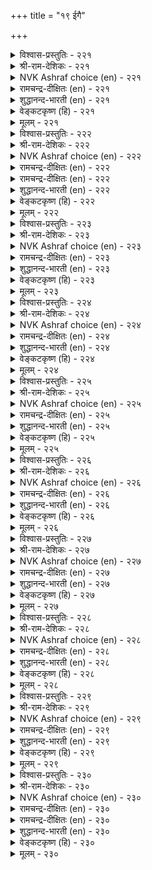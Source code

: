 +++
title = "१९ ईगै"

+++


<details><summary>विश्वास-प्रस्तुतिः - २२१</summary>

वऱियार्क्कॊण्ड्रु ईवदे ईगैमऱ्ऱॆल्लाम्  
कुऱियॆदिर्प्पै नीर तुडैत्तु।       २२१
</details>

<details><summary>श्री-राम-देशिकः - २२१</summary>

अर्थिभ्योऽपेक्षितं यत्तु दीयते दानमुच्यते ।  
इतराणि तु दानानि स्वार्थमूलानि केवलम् ॥ २२१॥
</details>

<details><summary>NVK Ashraf choice (en) - २२१</summary>

०२२१
To give to the needy alone is charity;
All the rest is investment for a return.
(S.M. Diaz)
</details>

<details><summary>रामचन्द्र-दीक्षितः (en) - २२१</summary>

221\. vaṟiyārkku oṉṟu īvatē īkai; maṟṟu ellām  
kuṟiyetirppai nīratu uṭaittu.

221\. Gift to the poor alone is true charity. Everything else is of the nature of a barter.  
</details>

<details><summary>शुद्धानन्द-भारती (en) - २२१</summary>

1\. வறியார்க்கொன்று ஈவதே ஈகைமற் றெல்லாம்  
குறியெதிர்ப்பை நீர துடைத்து  
To give the poor is charity  
The rest is loan and vanity.        221  
</details>

<details><summary>वेङ्कटकृष्ण (हि) - २२१</summary>

221
देना दान गरीब को, है यथार्थ में दान ।  
प्रत्याशा प्रतिदान की, है अन्य में निदान ॥
  </details>

<details><summary>मूलम् - २२१</summary>

वऱियार्क्कॊण्ड्रु ईवदे ईगैमऱ्ऱॆल्लाम्  
कुऱियॆदिर्प्पै नीर तुडैत्तु।       २२१
</details>

<details><summary>विश्वास-प्रस्तुतिः - २२२</summary>

नल्लाऱु ऎनिनुम् कॊळल्दीदु मेलुलगम्  
इल्लॆनिनुम् ईदले नण्ड्रु।       २२२
</details>

<details><summary>श्री-राम-देशिकः - २२२</summary>

मोक्षलाभी भवेत् कामं याचनं न हि सम्मतम् ।  
नरकेऽपि समायाते दानं सर्वात्मना वरम् ॥ २२२॥
</details>

<details><summary>NVK Ashraf choice (en) - २२२</summary>

०२२२
To receive is bad, even for good cause;
And to give is good even if there is no heaven.
(N.V.K. Ashraf), (P.S. Sundaram)
</details>

<details><summary>रामचन्द्र-दीक्षितः (en) - २२२</summary>

222\. 'nallāṟu' eṉiṉum, koḷal tītu; ‘mēl ulakam  
il’ eṉiṉum, ītalē naṉṟu.

222\. Receiving gifts is bad though one is assured of heaven. Bestowing gifts is good, though thereby one should be bereft of it.  
</details>

<details><summary>रामचन्द्र-दीक्षितः (en) - २२२</summary>

222\. 'nallāṟu' eṉiṉum, koḷal tītu; ‘mēl ulakam  
il’ eṉiṉum, ītalē naṉṟu.

222\. Receiving gifts is bad though one is assured of heaven. Bestowing gifts is good, though thereby one should be bereft of it.  
</details>

<details><summary>शुद्धानन्द-भारती (en) - २२२</summary>

2\. நல்லாறு எனினும் கொளல்தீது மேலுலகம்  
இல்லெனினும் ஈதலே நன்று  
To beg is bad e'en from the good  
To give is good, were heaven forbid.        222  
</details>

<details><summary>वेङ्कटकृष्ण (हि) - २२२</summary>

222
मोक्ष-मार्ग ही क्यों न हो, दान- ग्रहण अश्रेय ।  
यद्यपि मोक्ष नहीं मिले, दान-धर्म ही श्रेय ॥
  </details>

<details><summary>मूलम् - २२२</summary>

नल्लाऱु ऎनिनुम् कॊळल्दीदु मेलुलगम्  
इल्लॆनिनुम् ईदले नण्ड्रु।       २२२
</details>

<details><summary>विश्वास-प्रस्तुतिः - २२३</summary>

इलनॆन्नुम् ऎव्वम् उरैयामै ईदल्  
कुलनुडैयान् कण्णे युळ।       २२३
</details>

<details><summary>श्री-राम-देशिकः - २२३</summary>

''अहं दरिद्रो देही'' ति वाक्यश्रवणमन्तरा ।  
महकुलप्रसूतेषु दृश्यते दानशीलता ॥ २२३॥
</details>

<details><summary>NVK Ashraf choice (en) - २२३</summary>

०२२३
The mark of the well-born is to give
Without uttering the wretched excuse, "I have nothing."
(P.S. Sundaram), (Satguru Subramuniyaswami)
</details>

<details><summary>रामचन्द्र-दीक्षितः (en) - २२३</summary>

223\. 'ilaṉ' eṉṉum evvam uraiyāmai ītal  
kulaṉ uṭaiyāṉkaṇṇē uḷa.

223\. The innately noble never beg but give ere charity begins.  
</details>

<details><summary>शुद्धानन्द-भारती (en) - २२३</summary>

3\. இலனென்னும் எவ்வம் உரையாமை ஈதல்  
குலனுடையான் கண்ணே உள  
No pleading, "I am nothing worth,"  
But giving marks a noble birth.        223  
</details>

<details><summary>वेङ्कटकृष्ण (हि) - २२३</summary>

223
‘दीन-हीन हूँ’ ना कहे, करता है यों दान ।  
केवल प्राप्य कुलीन में, ऐसी उत्तम बान ॥
  </details>

<details><summary>मूलम् - २२३</summary>

इलनॆन्नुम् ऎव्वम् उरैयामै ईदल्  
कुलनुडैयान् कण्णे युळ।       २२३
</details>

<details><summary>विश्वास-प्रस्तुतिः - २२४</summary>

इन्नादु इरक्कप् पडुदल् इरन्दवर्  
इन्मुगङ् गाणुम् अळवु।       २२४
</details>

<details><summary>श्री-राम-देशिकः - २२४</summary>

याचकस्य मुखं दानात् प्रसन्नं न भवेत् यदि ।  
दातृत्वमपि याञ्चेव जायते दुःखदं सदा ॥ २२४॥
</details>

<details><summary>NVK Ashraf choice (en) - २२४</summary>

०२२४
To be begged is agonizing, till you give
And see the smiling face of the beggar. *
(S. Maharajan)
</details>

<details><summary>रामचन्द्र-दीक्षितः (en) - २२४</summary>

224\. iṉṉātu, irakkappaṭutal-irantavar  
iṉ mukam kāṇum aḷavu.

224\. Even to be begged is miserable for we feel wretched till the beggar’s face is lit with joy.  
</details>

<details><summary>शुद्धानन्द-भारती (en) - २२४</summary>

4\. இன்னாது இரக்கப் படுதல் இரந்தவர்  
இன்முகங் காணும் அளவு  
The cry for alms is painful sight  
Until the giver sees him bright.        224  
</details>

<details><summary>वेङ्कटकृष्ण (हि) - २२४</summary>

224
याचित होने की दशा, तब तक रहे विषण्ण ।  
जब तक याचक का वदन, होगा नहीं प्रसन्न ॥
  </details>

<details><summary>मूलम् - २२४</summary>

इन्नादु इरक्कप् पडुदल् इरन्दवर्  
इन्मुगङ् गाणुम् अळवु।       २२४
</details>

<details><summary>विश्वास-प्रस्तुतिः - २२५</summary>

आट्रुवार् आट्रल् पसिआट्रल् अप्पसियै  
माट्रुवार् आट्रलिन् पिन्।       २२५
</details>

<details><summary>श्री-राम-देशिकः - २२५</summary>

अवारयन् क्षुघं भोज्यैयेङ्गी तत्सहनक्षमः ।  
तामापाकुर्वतोऽन्नाद्यै गृहस्थानाधिको मतः ॥ २२५॥
</details>

<details><summary>NVK Ashraf choice (en) - २२५</summary>

०२२५
Strong is the strength of enduring hunger,
But stronger still is the strength of relieving it.
(N.V.K. Ashraf)
</details>

<details><summary>रामचन्द्र-दीक्षितः (en) - २२५</summary>

225\. āṟṟuvār āṟṟal paci āṟṟal; ap paciyai  
māṟṟuvār āṟṟaliṉ piṉ.

225\. Endurance of one’s hunger is the test of one’s penance. Far greater than that endurance is the spirit of appeasing the hunger of others.  
</details>

<details><summary>शुद्धानन्द-भारती (en) - २२५</summary>

5\. ஆற்றுவார் ஆற்றல் பசிஆற்றல் அப்பசியை  
மாற்றுவார் ஆற்றலின் பின்  
Higher's power which hunger cures  
Than that of penance which endures.        225  
</details>

<details><summary>वेङ्कटकृष्ण (हि) - २२५</summary>

225
क्षुधा-नियन्त्रण जो रहा, तपोनिष्ठ की शक्ति ।  
क्षुधा-निवारक शक्ति के, पीछे ही वह शक्ति ॥
  </details>

<details><summary>मूलम् - २२५</summary>

आट्रुवार् आट्रल् पसिआट्रल् अप्पसियै  
माट्रुवार् आट्रलिन् पिन्।       २२५
</details>

<details><summary>विश्वास-प्रस्तुतिः - २२६</summary>

अट्रार् अऴिबसि तीर्त्तल् अह्दॊरुवन्  
पॆट्रान् पॊरुळ्वैप् पुऴि।       २२६
</details>

<details><summary>श्री-राम-देशिकः - २२६</summary>

धनी क्षुघं यदार्तस्य वारयेत्, भाविजन्मसु ।  
तदात्मफल लाभाय स्थिरं मुलधनं भवेत् ॥ २२६॥
</details>

<details><summary>NVK Ashraf choice (en) - २२६</summary>

०२२६
Wiping out the hunger of the have-nots,
Is the treasury the haves have deposited their wealth. *
(S. Maharajan)
</details>

<details><summary>रामचन्द्र-दीक्षितः (en) - २२६</summary>

226\. aṟṟār aḻi paci tīrttal! aḵtu oruvaṉ  
peṟṟāṉ poruḷ vaippu uḻi.

226\. Let the rich appease the devouring hunger of the indigent poor. It is a charity rendered unto themselves.  
</details>

<details><summary>शुद्धानन्द-भारती (en) - २२६</summary>

6\. அற்றார் அழிபசி தீர்த்தல் அஃதொருவன்  
பெற்றான் பொருள்வைப் புழி  
Drive from the poor their gnawing pains  
If room you seek to store your gains.        226  
</details>

<details><summary>वेङ्कटकृष्ण (हि) - २२६</summary>

226
नाशक-भूक दरिद्र की, कर मिटा कर दूर ।  
वह धनिकों को चयन हित, बनता कोष ज़रूर ॥
  </details>

<details><summary>मूलम् - २२६</summary>

अट्रार् अऴिबसि तीर्त्तल् अह्दॊरुवन्  
पॆट्रान् पॊरुळ्वैप् पुऴि।       २२६
</details>

<details><summary>विश्वास-प्रस्तुतिः - २२७</summary>

पात्तूण् मरीइ यवनैप् पसियॆन्नुम्  
तीप्पिणि तीण्डल् अरिदु।       २२७
</details>

<details><summary>श्री-राम-देशिकः - २२७</summary>

भुक्तवन्तं सहान्येन् लब्धं वस्तु विभज्य तु ।  
क्षुण्णामाऽयं महारोगो दूरन्नित्यं विमुञ्चित ॥ २२७॥
</details>

<details><summary>NVK Ashraf choice (en) - २२७</summary>

०२२७
That dreaded disease called hunger touches not the one
Who shares his food by habit.
(N.V.K. Ashraf)
</details>

<details><summary>रामचन्द्र-दीक्षितः (en) - २२७</summary>

227\. pāttu ūṇ marīiyavaṉaip paci eṉṉum  
tīp piṇi tīṇṭal aritu.

227\. The pest of hunger never touches one who shares one’s food with the poor.  
</details>

<details><summary>शुद्धानन्द-भारती (en) - २२७</summary>

7\. பாத்தூண் மரீஇ யவனைப் பசிஎன்னும்  
தீப்பிணி தீண்டல் அரிது  
Who shares his food with those who need  
Hunger shall not harm his creed.        227  
</details>

<details><summary>वेङ्कटकृष्ण (हि) - २२७</summary>

227
भोजन को जो बाँट कर, किया करेगा भोग ।  
उसे नहीं पीड़ित करे, क्षुधा भयंकर रोग ॥
  </details>

<details><summary>मूलम् - २२७</summary>

पात्तूण् मरीइ यवनैप् पसियॆन्नुम्  
तीप्पिणि तीण्डल् अरिदु।       २२७
</details>

<details><summary>विश्वास-प्रस्तुतिः - २२८</summary>

ईत्तुवक्कुम् इन्बम् अऱियार्गॊल् तामुडैमै  
वैत्तिऴक्कुम् वन्ग णवर्।       २२८
</details>

<details><summary>श्री-राम-देशिकः - २२८</summary>

अभुक्तं स्वेन चान्येभ्योऽप्यदत्तं यस्य वै धनम् ।  
क्षीयते कि न जानाति स सौख्यं दानमूलकम्? ॥ २२८॥
</details>

<details><summary>NVK Ashraf choice (en) - २२८</summary>

०२२८
Unaware of the joys of giving,
The hard-hearted waste their wealth hoarding it. *
(Satguru Subramuniyaswami)
</details>

<details><summary>रामचन्द्र-दीक्षितः (en) - २२८</summary>

228\. īttu uvakkum iṉpam aṟiyārkol-tām uṭaimai  
vaittu iḻakkum vaṉ kaṇavar?.

228\. The callous rich hide their barren metal; perhaps they know not the joy of giving.  
</details>

<details><summary>शुद्धानन्द-भारती (en) - २२८</summary>

8\. ஈத்துவக்கும் இன்பம் அறியார்கொல் தாமுடைமை  
வைத்திழக்கும் வன்க ணவர்  
The joy of give and take they lose  
Hard-hearted rich whose hoarding fails.        228  
</details>

<details><summary>वेङ्कटकृष्ण (हि) - २२८</summary>

228
धन-संग्रह कर खो रहा, जो निर्दय धनवान ।  
दे कर होते हर्ष का, क्या उसको नहिं ज्ञान ॥
  </details>

<details><summary>मूलम् - २२८</summary>

ईत्तुवक्कुम् इन्बम् अऱियार्गॊल् तामुडैमै  
वैत्तिऴक्कुम् वन्ग णवर्।       २२८
</details>

<details><summary>विश्वास-प्रस्तुतिः - २२९</summary>

इरत्तलिन् इन्नादु मण्ड्र निरप्पिय  
तामे तमियर् उणल्।       २२९
</details>

<details><summary>श्री-राम-देशिकः - २२९</summary>

अदत्वैव परेभ्यो यद्भुज्यते स्वार्जितं धनम् ।  
दरिद्र्यान्मरणाञ्च स्या दहो कष्टतरं ततः ॥ २२९॥
</details>

<details><summary>NVK Ashraf choice (en) - २२९</summary>

०२२९
To eat alone what one has hoarded
Is worse than begging.
(P.S. Sundaram)
</details>

<details><summary>रामचन्द्र-दीक्षितः (en) - २२९</summary>

229\. irattaliṉ iṉṉātu maṉṟa-nirappiya  
tāmē tamiyar uṇal.

229\. More squalid than begging is a life of self-indulgence.  
</details>

<details><summary>शुद्धानन्द-भारती (en) - २२९</summary>

9\. இரத்தலின் இன்னாது மன்ற நிரப்பிய  
தாமே தமியர் உணல்  
Worse than begging is that boarding  
Alone what one's greed is hoarding.        229  
</details>

<details><summary>वेङ्कटकृष्ण (हि) - २२९</summary>

229
स्वयं अकेले जीमना, पूर्ति के हेतु ।  
याचन करने से अधिक, निश्चय दुख का हेतु ॥
  </details>

<details><summary>मूलम् - २२९</summary>

इरत्तलिन् इन्नादु मण्ड्र निरप्पिय  
तामे तमियर् उणल्।       २२९
</details>

<details><summary>विश्वास-प्रस्तुतिः - २३०</summary>

सादलिन् इन्नाद तिल्लै इनिददूउम्  
ईदल् इयैयाक् कडै।       २३०
</details>

<details><summary>श्री-राम-देशिकः - २३०</summary>

नास्ति मृत्युसमं दुःखमथाप्यर्थिभिरीप्सितम् ।  
तेभ्यो दातुमशक्तस्य मृत्युरेव वरो मतः ॥ २३०॥
</details>

<details><summary>NVK Ashraf choice (en) - २३०</summary>

०२३०
Nothing is worse than death; but even death is sweet
If one can't help the poor. *
(P.S. Sundaram)
</details>

<details><summary>रामचन्द्र-दीक्षितः (en) - २३०</summary>

230\. cātaliṉ iṉṉātatu illai; iṉitu, atūum  
ītal iyaiyākkaṭai.

230\. Death indeed is the greatest calamity; worse than death is one’s failure in charity.
</details>

<details><summary>रामचन्द्र-दीक्षितः (en) - २३०</summary>

230\. cātaliṉ iṉṉātatu illai; iṉitu, atūum  
ītal iyaiyākkaṭai.

230\. Death indeed is the greatest calamity; worse than death is one’s failure in charity.

</details>

<details><summary>शुद्धानन्द-भारती (en) - २३०</summary>

10\. சாதலின் இன்னாத தில்லை இனிததூஉம்  
ஈதல் இயையாக் கடை  
Nothing is more painful than death  
Yet more is pain of giftless dearth.        230  
</details>

<details><summary>वेङ्कटकृष्ण (हि) - २३०</summary>

230
मरने से बढ़ कर नहीं, दुख देने के अर्थ ।  
सुखद वही जब दान में, देने को असमर्थ ॥
  </details>

<details><summary>मूलम् - २३०</summary>

सादलिन् इन्नाद तिल्लै इनिददूउम्  
ईदल् इयैयाक् कडै।       २३०
</details>
